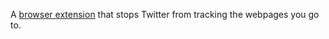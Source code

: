 A [browser extension](http://disconnect.me/twitter) that stops Twitter from
tracking the webpages you go to.
